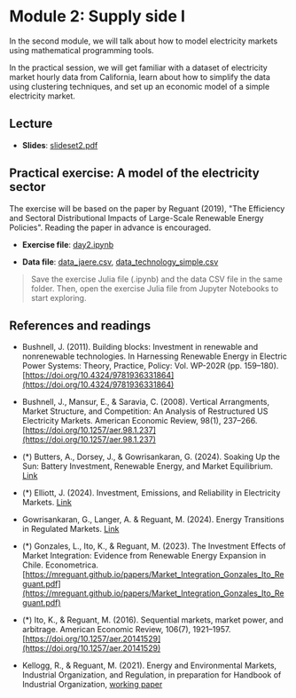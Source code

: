 # Module 2: Supply side I

In the second module, we will talk about how to model electricity markets using mathematical programming tools. 

In the practical session, we will get familiar with a dataset of electricity market hourly data from California, learn about how to simplify the data using clustering techniques, and set up an economic model of a simple electricity market.

## Lecture

* **Slides**: [slideset2.pdf](/materials/day2/slideset2.pdf)

## Practical exercise: A model of the electricity sector

The exercise will be based on the paper by Reguant (2019), "The Efficiency and Sectoral Distributional Impacts of Large-Scale Renewable Energy Policies". Reading the paper in advance is encouraged.

* **Exercise file**: [day2.ipynb](/materials/day2/day2.ipynb)

* **Data file**: [data_jaere.csv](/materials/day2/data_jaere.csv), [data\_technology\_simple.csv](/materials/day2/data_technology_simple.csv)

<!-- ## Homework -->
> Save the exercise Julia file (.ipynb) and the data CSV file in the same folder. Then, open the exercise Julia file from Jupyter Notebooks to start exploring.

## References and readings

* Bushnell, J. (2011). Building blocks: Investment in renewable and nonrenewable technologies. In Harnessing Renewable Energy in Electric Power Systems: Theory, Practice, Policy: Vol. WP-202R (pp. 159–180). [https://doi.org/10.4324/9781936331864](https://doi.org/10.4324/9781936331864)

* Bushnell, J., Mansur, E., & Saravia, C. (2008). Vertical Arrangments, Market Structure, and Competition: An Analysis of Restructured US Electricity Markets. American Economic Review, 98(1), 237–266. [https://doi.org/10.1257/aer.98.1.237](https://doi.org/10.1257/aer.98.1.237)

* (*) Butters, A., Dorsey, J., & Gowrisankaran, G. (2024). Soaking Up the Sun: Battery Investment, Renewable Energy, and Market Equilibrium. [Link](https://drive.google.com/file/d/1DxCw07HdrPKVTLveC-FV8LvaJd_-ABPy/view)

* (*) Elliott, J. (2024). Investment, Emissions, and Reliability in Electricity Markets. [Link](https://jonathantelliott.com/files/electricity_investment.pdf)

* Gowrisankaran, G., Langer, A. & Reguant, M. (2024). Energy Transitions in Regulated Markets. [Link](https://mreguant.github.io/papers/energy_transitions_regulated_markets.pdf)

* (*) Gonzales, L., Ito, K., & Reguant, M. (2023). The Investment Effects of Market Integration: Evidence from Renewable Energy Expansion in Chile. Econometrica. [https://mreguant.github.io/papers/Market_Integration_Gonzales_Ito_Reguant.pdf](https://mreguant.github.io/papers/Market_Integration_Gonzales_Ito_Reguant.pdf)

* (*) Ito, K., & Reguant, M. (2016). Sequential markets, market power, and arbitrage. American Economic Review, 106(7), 1921–1957. [https://doi.org/10.1257/aer.20141529](https://doi.org/10.1257/aer.20141529)

* Kellogg, R., & Reguant, M. (2021). Energy and Environmental Markets, Industrial Organization, and Regulation, in preparation for Handbook of Industrial Organization, [working paper](/materials/day2/Handbook_IO_EEE.pdf)

